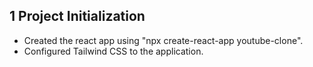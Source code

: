 ## 1 Project Initialization

- Created the react app using "npx create-react-app youtube-clone".
- Configured Tailwind CSS to the application.

